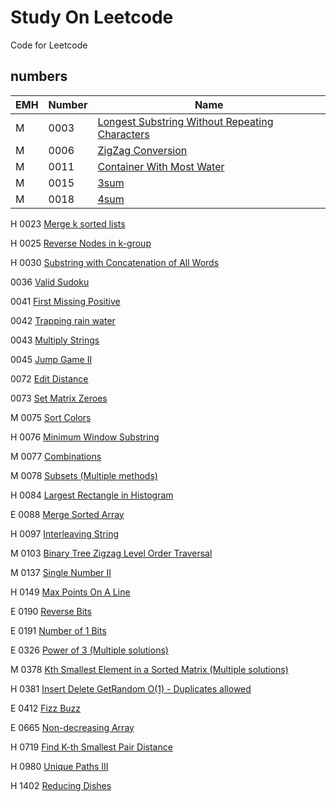 # Study On Leetcode
Code for Leetcode

## numbers
| EMH | Number | Name |
| :------------- |:-------|-----|
|M|0003|[Longest Substring Without Repeating Characters](https://github.com/piecesofreg09/study_leetcode/blob/master/0003_longest_substring_without_repeating_chars.py)
|M|0006|[ZigZag Conversion](https://github.com/piecesofreg09/study_leetcode/blob/master/0006_zigzag_converstion.py)
|M|0011|[Container With Most Water](https://github.com/piecesofreg09/study_leetcode/blob/master/0011_container_with_most_water.py)
|M| 0015| [3sum](https://github.com/piecesofreg09/study_leetcode/blob/master/0015_3_sum.py)
|M| 0018| [4sum](https://github.com/piecesofreg09/study_leetcode/blob/master/0018_4sum.py)

H 0023 [Merge k sorted lists](https://github.com/piecesofreg09/study_leetcode/blob/master/0023_merge_k_sorted_lists.py)

H 0025 [Reverse Nodes in k-group](https://github.com/piecesofreg09/study_leetcode/blob/master/0025_reverse_nodes_in_k_group.py)

H 0030 [Substring with Concatenation of All Words](https://github.com/piecesofreg09/study_leetcode/blob/master/0030_Substring_with_Concatenation_of_All_Words.py)

0036 [Valid Sudoku](https://github.com/piecesofreg09/study_leetcode/blob/master/0036_valid_sudoku.py)

0041 [First Missing Positive](https://github.com/piecesofreg09/study_leetcode/blob/master/0041_first_missing_positive.py)

0042 [Trapping rain water](https://github.com/piecesofreg09/study_leetcode/blob/master/0042_trapping_rain_water.py)

0043 [Multiply Strings](https://github.com/piecesofreg09/study_leetcode/blob/master/0043_multiply_string.py)

0045 [Jump Game II](https://github.com/piecesofreg09/study_leetcode/blob/master/0045_jump_game_II.py)

0072 [Edit Distance](https://github.com/piecesofreg09/study_leetcode/blob/master/0072_edit_distance.py)

0073 [Set Matrix Zeroes](https://github.com/piecesofreg09/study_leetcode/blob/master/0073_set_matrix_zeros.py)

M 0075 [Sort Colors](https://github.com/piecesofreg09/study_leetcode/blob/master/0075_sort_colors.py)

H 0076 [Minimum Window Substring](https://github.com/piecesofreg09/study_leetcode/blob/master/0076_minimum_window_substring.py)

M 0077 [Combinations](https://github.com/piecesofreg09/study_leetcode/blob/master/0077_Combinations.py)

M 0078 [Subsets (Multiple methods)](https://github.com/piecesofreg09/study_leetcode/blob/master/0078_subsets.py)

H 0084 [Largest Rectangle in Histogram](https://github.com/piecesofreg09/study_leetcode/blob/master/0084_largetst_rectangle_in_hist.py)

E 0088 [Merge Sorted Array](https://github.com/piecesofreg09/study_leetcode/blob/master/0088_merge_sorted_array.py)

H 0097 [Interleaving String](https://github.com/piecesofreg09/study_leetcode/blob/master/0097_interleaving_string.py)

M 0103 [Binary Tree Zigzag Level Order Traversal](https://github.com/piecesofreg09/study_leetcode/blob/master/0103_Binary_Tree_Zigzag_Level_Order_Traversal.py)

M 0137 [Single Number II](https://github.com/piecesofreg09/study_leetcode/blob/master/0137_Single_Number_II.py)

H 0149 [Max Points On A Line](https://github.com/piecesofreg09/study_leetcode/blob/master/0149_max_points_on_a_line.py)

E 0190 [Reverse Bits](https://github.com/piecesofreg09/study_leetcode/blob/master/0190_reverse_bits.py)

E 0191 [Number of 1 Bits](https://github.com/piecesofreg09/study_leetcode/blob/master/0191_Number_of_1_Bits.py)

E 0326 [Power of 3 (Multiple solutions)](https://github.com/piecesofreg09/study_leetcode/blob/master/0326_power_of_3.py)

M 0378 [Kth Smallest Element in a Sorted Matrix (Multiple solutions)](https://github.com/piecesofreg09/study_leetcode/blob/master/0378_kth_smallest_element_in_sorted_array.py)

H 0381 [Insert Delete GetRandom O(1) - Duplicates allowed](https://github.com/piecesofreg09/study_leetcode/blob/master/0381_insert_remove_get_random_O(1).py)

E 0412 [Fizz Buzz](https://github.com/piecesofreg09/study_leetcode/blob/master/0412_fizzbuzz.py)

E 0665 [Non-decreasing Array](https://github.com/piecesofreg09/study_leetcode/blob/master/0665_Non_decreasing_Array.py)

H 0719 [Find K-th Smallest Pair Distance](https://github.com/piecesofreg09/study_leetcode/blob/master/0719_find_kth_smallest_pair_distance.py)

H 0980 [Unique Paths III](https://github.com/piecesofreg09/study_leetcode/blob/master/0980_Unique_Paths_III.py)

H 1402 [Reducing Dishes](https://github.com/piecesofreg09/study_leetcode/blob/master/1402_Reducing_Dishes.py)
